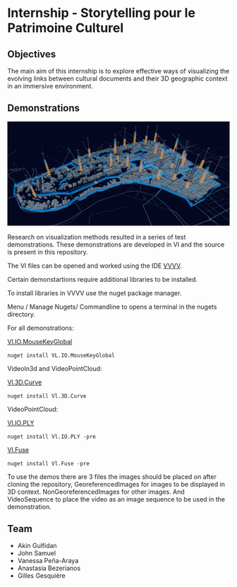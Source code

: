 # Internship - Storytelling pour le Patrimoine Culturel

## Objectives
The main aim of this internship is to explore effective ways of visualizing the evolving links between cultural documents and their 3D geographic context in an immersive environment.

## Demonstrations

![CoverImage](CoverImage.png)

Research on visualization methods resulted in a series of test demonstrations. These demonstrations are developed in Vl and the source is present in this repository.

The Vl files can be opened and worked using the IDE [VVVV](https://vvvv.org/).

Certain demonstartions require additional libraries to be installed.

To install libraries in VVVV use the nuget package manager.  

Menu / Manage Nugets/ Commandline to opens a terminal in the nugets directory.

For all demonstrations:

[Vl.IO.MouseKeyGlobal](https://github.com/bj-rn/VL.IO.MouseKeyGlobal)

	nuget install VL.IO.MouseKeyGlobal

VideoIn3d and VideoPointCloud:

[Vl.3D.Curve](https://github.com/torinos-yt/VL.3D.Curve)

	nuget install Vl.3D.Curve

VideoPointCloud:

[Vl.IO.PLY](https://github.com/vvvv/VL.IO.PLY)


	nuget install Vl.IO.PLY -pre

[Vl.Fuse](https://github.com/TheFuseLab/VL.Fuse)

	nuget install Vl.Fuse -pre

To use the demos there are 3 files the images should be placed on after cloning the repository,
GeoreferencedImages for images to be displayed in 3D context.
NonGeoreferencedImages for other images.
And VideoSequence to place the video as an image sequence to be used in the demonstration.

## Team
- Akin Gulfidan
- John Samuel
- Vanessa Peña-Araya
- Anastasia Bezerianos
- Gilles Gesquière
